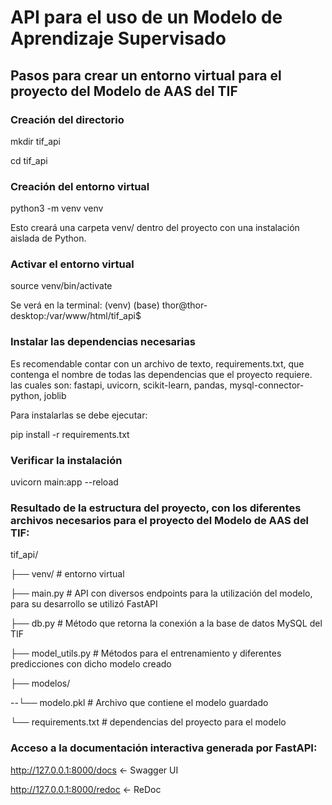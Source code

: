 # API para el uso de un Modelo de Aprendizaje Supervisado

## Pasos para crear un entorno virtual para el proyecto del Modelo de AAS del TIF
### Creación del directorio
mkdir tif_api

cd tif_api

### Creación del entorno virtual
python3 -m venv venv

Esto creará una carpeta venv/ dentro del proyecto con una instalación aislada de Python.

### Activar el entorno virtual
source venv/bin/activate

Se verá en la terminal: (venv) (base) thor@thor-desktop:/var/www/html/tif_api$

### Instalar las dependencias necesarias
Es recomendable contar con un archivo de texto, requirements.txt, que contenga el nombre de todas las dependencias que el proyecto requiere. las cuales son: fastapi, uvicorn, scikit-learn, pandas, mysql-connector-python, joblib

Para instalarlas se debe ejecutar:

pip install -r requirements.txt

### Verificar la instalación
uvicorn main:app --reload

### Resultado de la estructura del proyecto, con los diferentes archivos necesarios para el proyecto del Modelo de AAS del TIF:
tif_api/

├── venv/                  # entorno virtual

├── main.py                # API con diversos endpoints para la utilización del modelo, para su desarrollo se utilizó FastAPI

├── db.py                  # Método que retorna la conexión a la base de datos MySQL del TIF

├── model_utils.py         # Métodos para el entrenamiento y diferentes predicciones con dicho modelo creado

├── modelos/

--└── modelo.pkl           # Archivo que contiene el modelo guardado

└── requirements.txt       # dependencias del proyecto para el modelo

### Acceso a la documentación interactiva generada por FastAPI:
http://127.0.0.1:8000/docs     ← Swagger UI

http://127.0.0.1:8000/redoc    ← ReDoc
